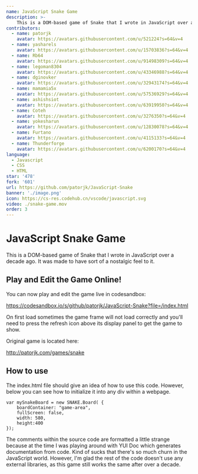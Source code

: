 ```yaml
---
name: JavaScript Snake Game
description: >-
    This is a DOM-based game of Snake that I wrote in JavaScript over a decade ago. It was made to have sort of a nostalgic feel to it.
contributors: 
  - name: patorjk
    avatar: https://avatars.githubusercontent.com/u/521224?s=64&v=4
  - name: yasharels
    avatar: https://avatars.githubusercontent.com/u/15703836?s=64&v=4
  - name: Rb64
    avatar: https://avatars.githubusercontent.com/u/91498309?s=64&v=4
  - name: legoman8304
    avatar: https://avatars.githubusercontent.com/u/43346988?s=64&v=4
  - name: dginovker
    avatar: https://avatars.githubusercontent.com/u/32943174?s=64&v=4
  - name: mamamia5x
    avatar: https://avatars.githubusercontent.com/u/57536929?s=64&v=4
  - name: ashishsiot
    avatar: https://avatars.githubusercontent.com/u/63919950?s=64&v=4
  - name: Coteh
    avatar: https://avatars.githubusercontent.com/u/3276350?s=64&v=4
  - name: yokesharun
    avatar: https://avatars.githubusercontent.com/u/12830078?s=64&v=4
  - name: Furtano
    avatar: https://avatars.githubusercontent.com/u/4115133?s=64&v=4
  - name: Thunderforge
    avatar: https://avatars.githubusercontent.com/u/6200170?s=64&v=4
language:
  - Javascript
  - CSS
  - HTML
star: '478'
fork: '601'
url: https://github.com/patorjk/JavaScript-Snake
banner: './image.png'
icon: https://cs-res.codehub.cn/vscode/javascript.svg
video: ./snake-game.mov
order: 3
---
```


# JavaScript Snake Game

This is a DOM-based game of Snake that I wrote in JavaScript over a decade ago. It was made to have sort of a nostalgic feel to it.

## Play and Edit the Game Online!

You can now play and edit the game live in codesandbox:

https://codesandbox.io/s/github/patorjk/JavaScript-Snake?file=/index.html

On first load sometimes the game frame will not load correctly and you'll need to press the refresh icon above its display panel to get the game to show. 

Original game is located here:

http://patorjk.com/games/snake


## How to use
The index.html file should give an idea of how to use this code. However, below you can see how to initialize it into any div within a webpage.

    var mySnakeBoard = new SNAKE.Board( {
        boardContainer: "game-area",
        fullScreen: false,
        width: 580,
        height:400
    });
                                    
The comments within the source code are formatted a little strange because at the time I was playing around with YUI Doc which generates documentation from code. Kind of sucks that there's so much churn in the JavaScript world. However, I'm glad the rest of the code doesn't use any external libraries, as this game still works the same after over a decade.